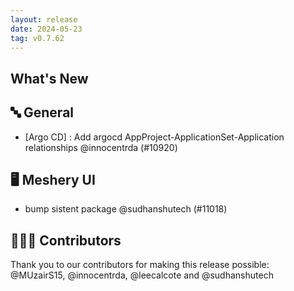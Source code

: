 ```yaml
---
layout: release
date: 2024-05-23
tag: v0.7.62
---
```


## What's New
## 🔤 General
- [Argo CD] : Add argocd AppProject-ApplicationSet-Application relationships @innocentrda (#10920)

## 🖥 Meshery UI

- bump sistent package @sudhanshutech (#11018)

## 👨🏽‍💻 Contributors

Thank you to our contributors for making this release possible:
@MUzairS15, @innocentrda, @leecalcote and @sudhanshutech

